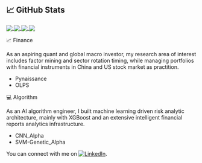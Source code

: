 ## &#x1f4c8; GitHub Stats

<a href="https://github.com/conquerv0/conquerv0">
  <img align="center" src="https://github-readme-stats.vercel.app/api?username=conquerv0&count_private=true&theme=nord&alt="Victor's GitHub Stats" />
</a>
                                                                                                                                                                                                                                      
<a href="https://github.com/conquerv0/conquerv0">
  <img align="center" src="https://github-readme-stats.vercel.app/api/top-langs/?username=conquerv0&theme=nord" />
</a>

<a href="https://github.com/conquerv0/Pynaissance">
  <img align="center" src="https://github-readme-stats.vercel.app/api/pin/?username=conquerv0&repo=Pynaissance&theme=nord" />
</a>


<a href="https://github.com/conquerv0/CNN_alpha">
  <img align="center" src="https://github-readme-stats.vercel.app/api/pin/?username=conquerv0&theme=nord&repo=CNN_alpha" />
</a>    


📈 Finance

As an aspiring quant and global macro investor, my research area of interest includes factor mining and sector rotation timing, while managing portfolios with financial instruments in China and US stock market as practition. 
- Pynaissance
- OLPS

💻  Algorithm

As an AI algorithm engineer, I built machine learning driven risk analytic architecture, mainly with XGBoost and an extensive intelligent financial reports analytics infrastructure.
- CNN_Alpha
- SVM-Genetic_Alpha


<!-- Actual text -->

You can connect with me on [![LinkedIn][2.2]][2].

<!-- Icons -->

[2.2]: https://raw.githubusercontent.com/MartinHeinz/MartinHeinz/master/linkedin-3-16.png (LinkedIn icon without padding)

<!-- Links to your social media accounts -->

[2]: https://www.linkedin.com/in/vicxiao/


